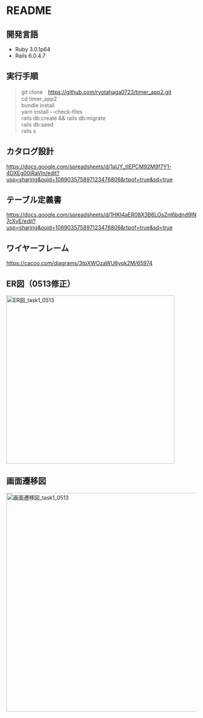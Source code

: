 # README

## 開発言語
- Ruby 3.0.1p64
- Rails 6.0.4.7

## 実行手順
> git clone　https://github.com/ryotahaga0723/timer_app2.git  
> cd timer_app2   
> bundle install  
> yarn install --check-files  
> rails db:create && rails db:migrate  
> rails db:seed  
> rails s

## カタログ設計
https://docs.google.com/spreadsheets/d/1aUY_tIEPCM92M9f7Y1-4DXEg00iRaVln/edit?usp=sharing&ouid=106903575897123476806&rtpof=true&sd=true

## テーブル定義書
https://docs.google.com/spreadsheets/d/1HKI4aER08X3B6LOsZnl6bdnd9lN7cXvE/edit?usp=sharing&ouid=106903575897123476806&rtpof=true&sd=true

## ワイヤーフレーム
https://cacoo.com/diagrams/3tpXWOzaWU6yqk2M/65974

## ER図（0513修正）
<img width="445" alt="ER図_task1_0513" src="https://user-images.githubusercontent.com/102888155/168506003-6f087d4d-3b9e-4c71-b405-dbba0d36b632.png">


## 画面遷移図
<img width="578" alt="画面遷移図_task1_0513" src="https://user-images.githubusercontent.com/102888155/168277817-6f135140-5694-4128-9288-e0ca29723da1.png">



